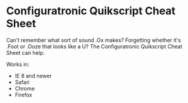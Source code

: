 Configuratronic Quikscript Cheat Sheet
======================================

Can't remember what sort of sound .Ox makes? Forgetting whether it's .Foot or .Ooze that looks like a U? The Configuratronic Quikscript Cheat Sheet can help.

Works in:

* IE 8 and newer
* Safari
* Chrome
* Firefox